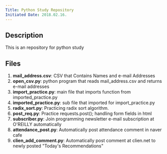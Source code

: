 ```yaml
---
Title: Python Study Repository
Initiated Date: 2018.02.16.
---
```


## Description
This is an repository for python study

## Files
1. __mail_address.csv__: CSV that Contains Names and e-mail Addresses
1. __open_csv.py__: python program that reads mail_address.csv and returns e-mail addresses
1. __import_practice.py__: main file that imports function from imported_practice.py
1. __imported_practice.py__: sub file that imported for import_practice.py
1. __radix_sort.py__: Practicing radix sort algorithm.
1. __post_req.py__: Practice requests.post(); handling form fields in html
1. __subscriber.py__: Join programming newsletter e-mail subscription at O'REILLY automatically
1. __attendance_post.py__: Automatically post attendance comment in naver cafe
1. __clien_add_comment.py__: Automatically post comment at clien.net to newly posted "Today's Recommendations"